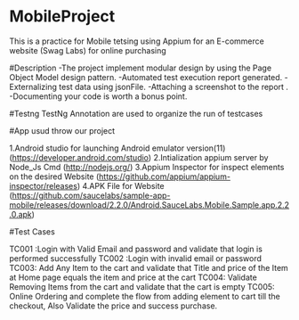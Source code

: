 # MobileProject
This is a practice for Mobile tetsing using Appium
for an E-commerce website (Swag Labs) for online purchasing 

#Description
-The project implement modular design by using the Page Object Model design pattern.
-Automated test execution report generated.
-Externalizing test data using jsonFile.
-Attaching a screenshot to the report .
-Documenting your code is worth a bonus point.

#Testng
TestNg Annotation are used to organize the run of testcases


#App usud throw our project

1.Android studio for launching Android emulator version(11)
(https://developer.android.com/studio)
2.Intialization appium server by Node_Js Cmd
(http://nodejs.org/)
3.Appium Inspector for inspect elements on the desired Website
(https://github.com/appium/appium-inspector/releases)
4.APK File for Website
(https://github.com/saucelabs/sample-app-mobile/releases/download/2.2.0/Android.SauceLabs.Mobile.Sample.app.2.2.0.apk)


  #Test Cases
  
 TC001 :Login with Valid Email and password and validate that login is performed successfully
TC002 :Login with invalid email or password
TC003: Add Any Item to the cart and validate that Title and price of the Item at Home page equals the item and price at the cart
TC004: Validate Removing Items from the cart and validate that the cart is empty
TC005: Online Ordering and complete the flow from adding element to cart till the checkout, Also Validate the price and success purchase.
